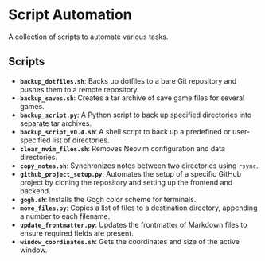# Script Automation

A collection of scripts to automate various tasks.

## Scripts

- **`backup_dotfiles.sh`**: Backs up dotfiles to a bare Git repository and pushes them to a remote repository.
- **`backup_saves.sh`**: Creates a tar archive of save game files for several games.
- **`backup_script.py`**: A Python script to back up specified directories into separate tar archives.
- **`backup_script_v0.4.sh`**: A shell script to back up a predefined or user-specified list of directories.
- **`clear_nvim_files.sh`**: Removes Neovim configuration and data directories.
- **`copy_notes.sh`**: Synchronizes notes between two directories using `rsync`.
- **`github_project_setup.py`**: Automates the setup of a specific GitHub project by cloning the repository and setting up the frontend and backend.
- **`gogh.sh`**: Installs the Gogh color scheme for terminals.
- **`move_files.py`**: Copies a list of files to a destination directory, appending a number to each filename.
- **`update_frontmatter.py`**: Updates the frontmatter of Markdown files to ensure required fields are present.
- **`window_coordinates.sh`**: Gets the coordinates and size of the active window.